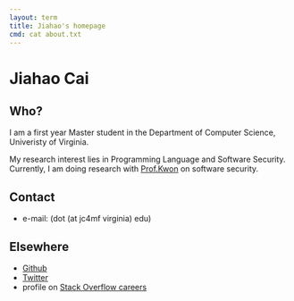 ```yaml
---
layout: term
title: Jiahao's homepage
cmd: cat about.txt
---
```


# Jiahao Cai

## Who?

I am a first year Master student in the Department of Computer Science, Univeristy of Virginia.

My research interest lies in Programming Language and Software Security. Currently, I am doing research with [Prof.Kwon](https://yonghwi-kwon.github.io) on software security.

## Contact
+ e-mail: (dot (at jc4mf virginia) edu)

## Elsewhere
+ <a class = "dir" href="https://github.com/jiahao42">Github</a>
+ <a class = "dir" href="https://twitter.com/caterpillarous">Twitter</a>
+ profile on <a class = "dir" href="https://stackoverflow.com/users/story/5685664">Stack Overflow careers</a>
